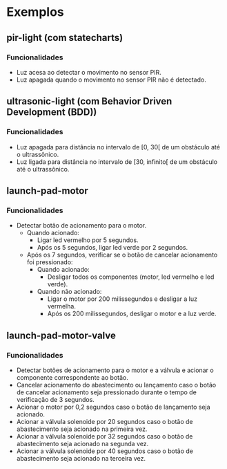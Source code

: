 # Exemplos

## pir-light (com statecharts)
### Funcionalidades

- Luz acesa ao detectar o movimento no sensor PIR.
- Luz apagada quando o movimento no sensor PIR não é detectado.

## ultrasonic-light (com Behavior Driven Development (BDD)) 
### Funcionalidades

- Luz apagada para distância no intervalo de [0, 30[ de um obstáculo até o ultrassônico.
- Luz ligada para distância no intervalo de [30, infinito[ de um obstáculo até o ultrassônico.

## launch-pad-motor
### Funcionalidades

- Detectar botão de acionamento para o motor.
  - Quando acionado:
    - Ligar led vermelho por 5 segundos.
    - Após os 5 segundos, ligar led verde por 2 segundos.
  - Após os 7 segundos, verificar se o botão de cancelar acionamento foi pressionado:
    - Quando acionado:
      - Desligar todos os componentes (motor, led vermelho e led verde).
    - Quando não acionado:
      - Ligar o motor por 200 milissegundos e desligar a luz vermelha.
      - Após os 200 milissegundos, desligar o motor e a luz verde.

## launch-pad-motor-valve
### Funcionalidades

- Detectar botões de acionamento para o motor e a válvula e acionar o componente correspondente ao botão.
- Cancelar acionamento do abastecimento ou lançamento caso o botão de cancelar acionamento seja pressionado durante o tempo de verificação de 3 segundos.
- Acionar o motor por 0,2 segundos caso o botão de lançamento seja acionado.
- Acionar a válvula solenoide por 20 segundos caso o botão de abastecimento seja acionado na primeira vez.
- Acionar a válvula solenoide por 32 segundos caso o botão de abastecimento seja acionado na segunda vez.
- Acionar a válvula solenoide por 40 segundos caso o botão de abastecimento seja acionado na terceira vez.
